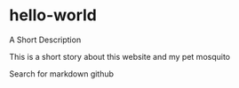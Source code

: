 # hello-world

A Short Description

This is a short story about this website and my pet mosquito

Search for markdown github
